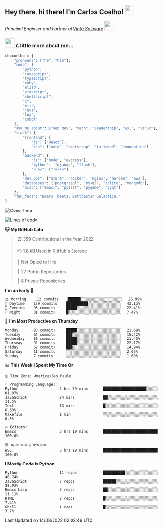 <h2>Hey there, hi there! I'm Carlos Coelho! <img src="https://emoji.gg/assets/emoji/6680_this_is_fine.png" width="30"></h2>
<p><em>Principal Engineer and Partner at <a href="http://www.vintasoftware.com">Vinta Software</a> <img src="https://emojis.slackmojis.com/emojis/images/1613461409/13263/bongocat_code.gif?1613461409" width="30"> 
</em></p>

### <img src="https://emojis.slackmojis.com/emojis/images/1597320283/10003/catjam.gif?1597320283" width="30"> A little more about me...  

```python
chocoelho = {
    "pronouns": ["he", "him"],
    "code": [
        "python",
        "javascript",
        "typescript",
        "ruby",
        "elisp",
        "vimscript",
        "shellscript",
        "c",
        "c++",
        "java",
        "lua",
        "cobol"
    ],
    "ask_me_about": ["web dev", "tech", "leadership", "wsl", "linux"],
    "stack": {
        "frontend": {
            "js": ["React"],
            "css": ["antd", "bootstrap", "tailwind", "foundation"]
        },
        "backend": {
            "js": ["node", "express"],
            "python": ["django", "flask"],
            "ruby": ["rails"]
        },
        "dev_ops": ["azure", "docker", "nginx", "heroku", "aws"],
        "databases": ["postgresql", "mysql", "sqlite", "mongodb"],
        "misc": ["emacs", "pytest", "pygame", "pyqt"]
    },
    "fun_fact": "Bears, beets, Battlestar Galactica."
}
```

<!--START_SECTION:waka-->
![Code Time](http://img.shields.io/badge/Code%20Time-1%2C660%20hrs%2054%20mins-blue)

![Lines of code](https://img.shields.io/badge/From%20Hello%20World%20I%27ve%20Written-38%20Thousand%20lines%20of%20code-blue)

**🐱 My GitHub Data** 

> 🏆 359 Contributions in the Year 2022
 > 
> 📦 1.8 kB Used in GitHub's Storage 
 > 
> 🚫 Not Opted to Hire
 > 
> 📜 27 Public Repositories 
 > 
> 🔑 8 Private Repositories  
 > 
**I'm an Early 🐤** 

```text
🌞 Morning    112 commits    ██████░░░░░░░░░░░░░░░░░░░   26.99% 
🌆 Daytime    179 commits    ██████████░░░░░░░░░░░░░░░   43.13% 
🌃 Evening    93 commits     █████░░░░░░░░░░░░░░░░░░░░   22.41% 
🌙 Night      31 commits     █░░░░░░░░░░░░░░░░░░░░░░░░   7.47%

```
📅 **I'm Most Productive on Thursday** 

```text
Monday       90 commits     █████░░░░░░░░░░░░░░░░░░░░   21.69% 
Tuesday      64 commits     ███░░░░░░░░░░░░░░░░░░░░░░   15.42% 
Wednesday    89 commits     █████░░░░░░░░░░░░░░░░░░░░   21.45% 
Thursday     92 commits     █████░░░░░░░░░░░░░░░░░░░░   22.17% 
Friday       62 commits     ███░░░░░░░░░░░░░░░░░░░░░░   14.94% 
Saturday     11 commits     ░░░░░░░░░░░░░░░░░░░░░░░░░   2.65% 
Sunday       7 commits      ░░░░░░░░░░░░░░░░░░░░░░░░░   1.69%

```


📊 **This Week I Spent My Time On** 

```text
⌚︎ Time Zone: America/Sao_Paulo

💬 Programming Languages: 
Python                   2 hrs 59 mins       ████████████████████░░░░░   81.87% 
JavaScript               24 mins             ██░░░░░░░░░░░░░░░░░░░░░░░   11.3% 
Text                     13 mins             █░░░░░░░░░░░░░░░░░░░░░░░░   6.33% 
Makefile                 1 min               ░░░░░░░░░░░░░░░░░░░░░░░░░   0.5%

🔥 Editors: 
Emacs                    3 hrs 19 mins       █████████████████████████   100.0%

💻 Operating System: 
WSL                      3 hrs 19 mins       █████████████████████████   100.0%

```

**I Mostly Code in Python** 

```text
Python                   11 repos            ██████████░░░░░░░░░░░░░░░   40.74% 
JavaScript               7 repos             ██████░░░░░░░░░░░░░░░░░░░   25.93% 
Emacs Lisp               3 repos             ██░░░░░░░░░░░░░░░░░░░░░░░   11.11% 
HTML                     2 repos             █░░░░░░░░░░░░░░░░░░░░░░░░   7.41% 
Shell                    1 repo              █░░░░░░░░░░░░░░░░░░░░░░░░   3.7%

```



 Last Updated on 14/08/2022 02:02:49 UTC
<!--END_SECTION:waka-->
